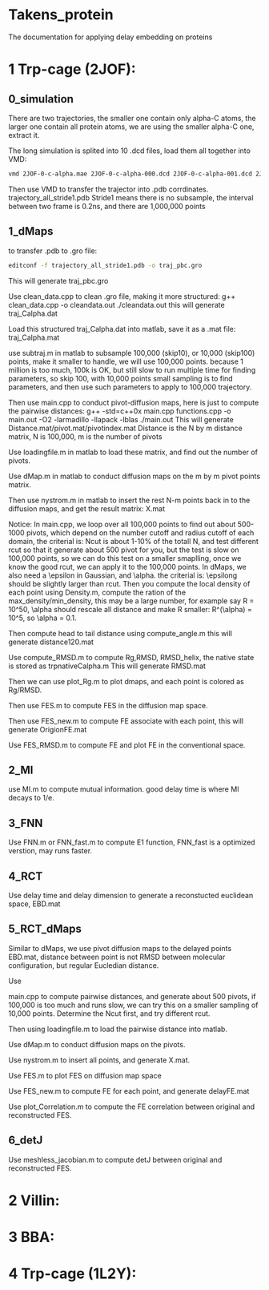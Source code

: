 # Takens_protein
The documentation for applying delay embedding on proteins

# 1 Trp-cage (2JOF): 

## 0_simulation

There are two trajectories, the smaller one contain only alpha-C atoms, the larger one contain all protein atoms, we are using the smaller alpha-C one, extract it.

The long simulation is splited into 10 .dcd files, load them all together into VMD:

```bash
vmd 2JOF-0-c-alpha.mae 2JOF-0-c-alpha-000.dcd 2JOF-0-c-alpha-001.dcd 2JOF-0-c-alpha-002.dcd 2JOF-0-c-alpha-003.dcd 2JOF-0-c-alpha-004.dcd 2JOF-0-c-alpha-005.dcd 2JOF-0-c-alpha-006.dcd 2JOF-0-c-alpha-007.dcd 2JOF-0-c-alpha-008.dcd 2JOF-0-c-alpha-009.dcd 2JOF-0-c-alpha-010.dcd
```

Then use VMD to transfer the trajector into .pdb corrdinates. trajectory_all_stride1.pdb
Stride1 means there is no subsample, the interval between two frame is 0.2ns, and there are 1,000,000 points


## 1_dMaps

to transfer .pdb to .gro file:
```bash
editconf -f trajectory_all_stride1.pdb -o traj_pbc.gro
```
This will generate traj_pbc.gro

Use clean_data.cpp to clean .gro file, making it more structured:
g++ clean_data.cpp -o cleandata.out
./cleandata.out
this will generate traj_Calpha.dat

Load this structured traj_Calpha.dat into matlab, save it as a .mat file: traj_Calpha.mat

use subtraj.m in matlab to subsample 100,000 (skip10), or 10,000 (skip100) points, make it smaller to handle, we will use 100,000 points. because 1 million is too much, 100k is OK, but still slow to run multiple time for finding parameters, so skip 100, with 10,000 points small sampling is to find parameters, and then use such parameters to apply to 100,000 trajectory. 

Then use main.cpp to conduct pivot-diffusion maps, here is just to compute the pairwise distances:
g++ -std=c++0x  main.cpp functions.cpp -o main.out -O2 -larmadillo -llapack -lblas
./main.out
This will generate Distance.mat/pivot.mat/pivotindex.mat Distance is the N by m distance matrix, N is 100,000, m is the number of pivots

Use loadingfile.m in matlab to load these matrix, and find out the number of pivots.

Use dMap.m in matlab to conduct diffusion maps on the m by m pivot points matrix. 

Then use nystrom.m in matlab to insert the rest N-m points back in to the diffusion maps, and get the result matrix: X.mat

Notice: In main.cpp, we loop over all 100,000 points to find out about 500-1000 pivots, which depend on the number cutoff and radius cutoff of each domain, the criterial is: Ncut is about 1-10% of the totall N, and test different rcut so that it generate about 500 pivot for you, but the test is slow on 100,000 points, so we can do this test on a smaller smaplling, once we know the good rcut, we can apply it to the 100,000 points. In dMaps, we also need a \epsilon in Gaussian, and \alpha. the criterial is: \epsilong should be slightly larger than rcut. Then you compute the local density of each point using Density.m, compute the ration of the max_density/min_density, this may be a large number, for example say R = 10^50, \alpha should rescale all distance and make R smaller: R^(\alpha) = 10^5, so \alpha = 0.1.

Then compute head to tail distance using compute_angle.m 
this will generate distance120.mat

Use compute_RMSD.m to compute Rg,RMSD, RMSD_helix, the native state is stored  as trpnativeCalpha.m
This will generate RMSD.mat

Then we can use plot_Rg.m to plot dmaps, and each point is colored as Rg/RMSD.

Then use FES.m to compute FES in the diffusion map space.

Then use FES_new.m to compute FE associate with each point, this will generate OrigionFE.mat

Use FES_RMSD.m to compute FE and plot FE in the conventional space.

## 2_MI
use MI.m to compute mutual information. good delay time is where MI decays to 1/e.

## 3_FNN
Use FNN.m or FNN_fast.m to compute E1 function, FNN_fast is a optimized verstion, may runs faster. 

## 4_RCT
Use delay time and delay dimension to generate a reconstucted euclidean space, EBD.mat

## 5_RCT_dMaps
Similar to dMaps, we use pivot diffusion maps to the delayed points EBD.mat, distance between point is not RMSD between molecular configuration, but regular Eucledian distance.

Use 
  
main.cpp to compute pairwise distances, and generate about 500 pivots, if 100,000 is too much and runs slow, we can try this on a smaller sampling of 10,000 points. Determine the Ncut first, and try different rcut. 

Then using loadingfile.m to load the pairwise distance into matlab. 

Use dMap.m to conduct diffusion maps on the pivots.

Use nystrom.m to insert all points, and generate X.mat.

Use FES.m to plot FES on diffusion map space

Use FES_new.m to compute FE for each point, and generate delayFE.mat

Use plot_Correlation.m to compute the FE correlation between original and reconstructed FES. 

## 6_detJ
Use meshless_jacobian.m to compute detJ between original and reconstructed FES. 




# 2 Villin: 




# 3 BBA: 




# 4 Trp-cage (1L2Y): 
